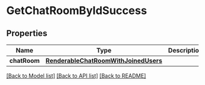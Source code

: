 # GetChatRoomByIdSuccess

## Properties
Name | Type | Description | Notes
------------ | ------------- | ------------- | -------------
**chatRoom** | [**RenderableChatRoomWithJoinedUsers**](RenderableChatRoomWithJoinedUsers.md) |  | 

[[Back to Model list]](../README.md#documentation-for-models) [[Back to API list]](../README.md#documentation-for-api-endpoints) [[Back to README]](../README.md)


